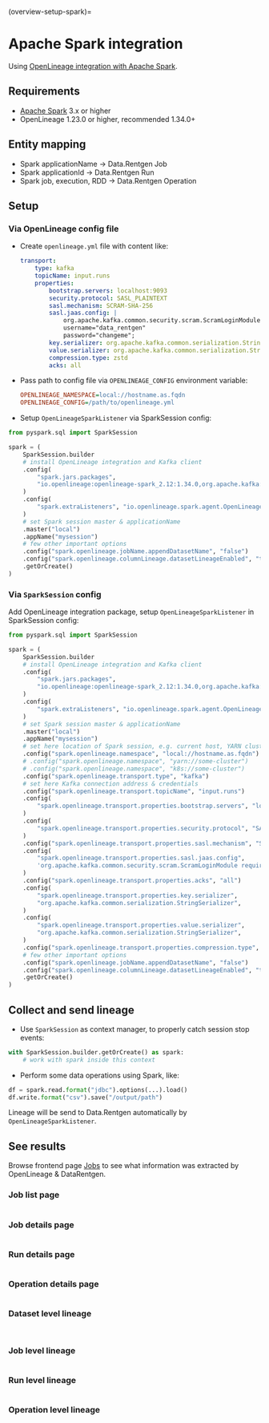 (overview-setup-spark)=

# Apache Spark integration

Using [OpenLineage integration with Apache Spark](https://openlineage.io/docs/integrations/spark/).

## Requirements

- [Apache Spark](https://spark.apache.org/) 3.x or higher
- OpenLineage 1.23.0 or higher, recommended 1.34.0+

## Entity mapping

- Spark applicationName → Data.Rentgen Job
- Spark applicationId → Data.Rentgen Run
- Spark job, execution, RDD → Data.Rentgen Operation

## Setup

### Via OpenLineage config file

- Create `openlineage.yml` file with content like:

  ```yaml
  transport:
      type: kafka
      topicName: input.runs
      properties:
          bootstrap.servers: localhost:9093
          security.protocol: SASL_PLAINTEXT
          sasl.mechanism: SCRAM-SHA-256
          sasl.jaas.config: |
              org.apache.kafka.common.security.scram.ScramLoginModule required
              username="data_rentgen"
              password="changeme";
          key.serializer: org.apache.kafka.common.serialization.StringSerializer
          value.serializer: org.apache.kafka.common.serialization.StringSerializer
          compression.type: zstd
          acks: all
  ```

- Pass path to config file via `OPENLINEAGE_CONFIG` environment variable:

  ```ini
  OPENLINEAGE_NAMESPACE=local://hostname.as.fqdn
  OPENLINEAGE_CONFIG=/path/to/openlineage.yml
  ```

- Setup `OpenLineageSparkListener` via SparkSession config:

```python
from pyspark.sql import SparkSession

spark = (
    SparkSession.builder
    # install OpenLineage integration and Kafka client
    .config(
        "spark.jars.packages",
        "io.openlineage:openlineage-spark_2.12:1.34.0,org.apache.kafka:kafka-clients:3.9.0",
    )
    .config(
        "spark.extraListeners", "io.openlineage.spark.agent.OpenLineageSparkListener"
    )
    # set Spark session master & applicationName
    .master("local")
    .appName("mysession")
    # few other important options
    .config("spark.openlineage.jobName.appendDatasetName", "false")
    .config("spark.openlineage.columnLineage.datasetLineageEnabled", "true")
    .getOrCreate()
)
```

### Via `SparkSession` config

Add OpenLineage integration package, setup `OpenLineageSparkListener` in SparkSession config:

```python
from pyspark.sql import SparkSession

spark = (
    SparkSession.builder
    # install OpenLineage integration and Kafka client
    .config(
        "spark.jars.packages",
        "io.openlineage:openlineage-spark_2.12:1.34.0,org.apache.kafka:kafka-clients:3.9.0",
    )
    .config(
        "spark.extraListeners", "io.openlineage.spark.agent.OpenLineageSparkListener"
    )
    # set Spark session master & applicationName
    .master("local")
    .appName("mysession")
    # set here location of Spark session, e.g. current host, YARN cluster or K8s cluster:
    .config("spark.openlineage.namespace", "local://hostname.as.fqdn")
    # .config("spark.openlineage.namespace", "yarn://some-cluster")
    # .config("spark.openlineage.namespace", "k8s://some-cluster")
    .config("spark.openlineage.transport.type", "kafka")
    # set here Kafka connection address & credentials
    .config("spark.openlineage.transport.topicName", "input.runs")
    .config(
        "spark.openlineage.transport.properties.bootstrap.servers", "localhost:9093"
    )
    .config(
        "spark.openlineage.transport.properties.security.protocol", "SASL_PLAINTEXT"
    )
    .config("spark.openlineage.transport.properties.sasl.mechanism", "SCRAM-SHA-256")
    .config(
        "spark.openlineage.transport.properties.sasl.jaas.config",
        'org.apache.kafka.common.security.scram.ScramLoginModule required username="data_rentgen" password="changeme";',
    )
    .config("spark.openlineage.transport.properties.acks", "all")
    .config(
        "spark.openlineage.transport.properties.key.serializer",
        "org.apache.kafka.common.serialization.StringSerializer",
    )
    .config(
        "spark.openlineage.transport.properties.value.serializer",
        "org.apache.kafka.common.serialization.StringSerializer",
    )
    .config("spark.openlineage.transport.properties.compression.type", "zstd")
    # few other important options
    .config("spark.openlineage.jobName.appendDatasetName", "false")
    .config("spark.openlineage.columnLineage.datasetLineageEnabled", "true")
    .getOrCreate()
)
```

## Collect and send lineage

- Use `SparkSession` as context manager, to properly catch session stop events:

```python
with SparkSession.builder.getOrCreate() as spark:
    # work with spark inside this context
```

- Perform some data operations using Spark, like:

```python
df = spark.read.format("jdbc").options(...).load()
df.write.format("csv").save("/output/path")
```

Lineage will be send to Data.Rentgen automatically by `OpenLineageSparkListener`.

## See results

Browse frontend page [Jobs](http://localhost:3000/jobs)
to see what information was extracted by OpenLineage & DataRentgen.

### Job list page

```{image} ./job_list.png
```

### Job details page

```{image} ./job_details.png
```

### Run details page

```{image} ./run_details.png
```

### Operation details page

```{image} ./operation_details.png
```

### Dataset level lineage

```{image} ./dataset_lineage.png
```

```{image} ./dataset_column_lineage.png
```

### Job level lineage

```{image} ./job_lineage.png
```

### Run level lineage

```{image} ./run_lineage.png
```

### Operation level lineage

```{image} ./operation_lineage.png
```
